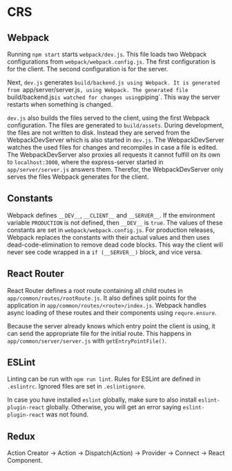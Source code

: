 # CRS

## Webpack
Running `npm start` starts `webpack/dev.js`. This file loads two Webpack configurations from `webpack/webpack.config.js`.
The first configuration is for the client. The second configuration is for the server.

Next, `dev.js` generates `build/backend.js using Webpack. It is generated from `app/server/server.js`, using Webpack.
The generated file `build/backend.js` is watched for changes using `piping`. This way the server restarts when something is changed.

`dev.js` also builds the files served to the client, using the first Webpack configuration.
The files are generated to `build/assets`. During development, the files are not written to disk. Instead they are served from the WebpackDevServer which is also started in `dev.js`.
The WebpackDevServer watches the used files for changes and recompiles in case a file is edited.
The WebpackDevServer also proxies all requests it cannot fulfill on its own to `localhost:3000`, where
the express-server started in `app/server/server.js` answers them. Therefor, the WebpackDevServer only serves the files Webpack generates for the client.


## Constants
Webpack defines `__DEV__`, `__CLIENT__` and `__SERVER__`.
If the environment variable `PRODUCTION` is not defined, then `__DEV__` is `true`.
The values of these constants are set in `webpack/webpack.config.js`.
For production releases, Webpack replaces the constants with their actual values and then uses dead-code-elimination to remove dead code blocks.
This way the client will never see code wrapped in a `if (__SERVER__)` block, and vice versa.


## React Router
React Router defines a root route containing all child routes in `app/common/routes/rootRoute.js`.
It also defines split points for the application in `app/common/routes/<route>/index.js`.
Webpack handles async loading of these routes and their components using `requre.ensure`.

Because the server already knows which entry point the client is using, it can send the appropriate file for the initial route.
This happens in `app/common/server/server.js` with `getEntryPointFile()`.

## ESLint
Linting can be run with `npm run lint`.
Rules for ESLint are defined in `.eslintrc`.
Ignored files are set in `.eslintignore`.

In case you have installed `eslint` globally, make sure to also install `eslint-plugin-react` globally.
Otherwise, you will get an error saying `eslint-plugin-react` was not found.

## Redux
Action Creator -> Action -> Dispatch(Action) -> Provider -> Connect -> React Component.
